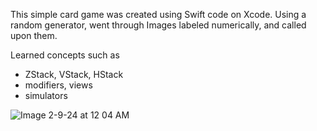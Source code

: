 This simple card game was created using Swift code on Xcode. Using a random generator, went through Images labeled numerically, and called upon them.

Learned concepts such as 
- ZStack, VStack, HStack
- modifiers, views
- simulators

![Image 2-9-24 at 12 04 AM](https://github.com/nehabijoy/WAR-game/assets/129308148/4e1cfb0c-e9c0-4c2e-8abb-c4f322ccd5c7)
